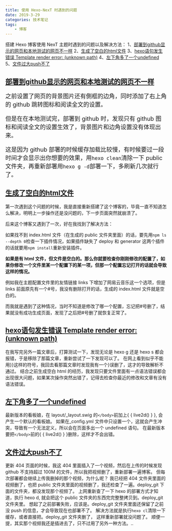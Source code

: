 ```yaml
---
title: 使用 Hexo-NexT 时遇到的问题
date: 2019-3-29
categories: 技术笔记
tags:
    - 博客
---
```


搭建 Hexo 博客使用 NexT 主题时遇到的问题以及解决方法：
1、[部署到github显示的网页和本地测试的网页不一样](#部署到github显示的网页和本地测试的网页不一样)
2、[生成了空白的html文件](#生成了空白的html文件)
3、[hexo语句发生错误 Template render error: (unknown path)](#hexo语句发生错误%20Template%20render20%error:%20(unknown%20path))
4、[左下角多了一个undefined](#左下角多了一个undefined)
5、[文件过大push不了](#文件过大push不了)

<!--more-->

## [部署到github显示的网页和本地测试的网页不一样](#部署到github显示的网页和本地测试的网页不一样)

<font size="4">
之前设置了网页的背景图片还有側框的边角，同时添加了右上角的 github 跳转图标和阅读全文的设置。

但是在在本地测试完，部署到 github 时，发现只有 github 图标和阅读全文的设置生效了，背景图片和边角设置没有体现出来。

这是因为 github 部署的时候缓存加载比较慢，有时候要过一段时间才会显示出你想要的效果，用`hexo clean`清除一下 public 文件夹，再重新部署用`hexo g -d`部署一下，多刷新几次就行了。
</font><br />

## [生成了空白的html文件](#生成了空白的html文件)

第一次遇到这个问题的时候，我是直接重新搭建了这个博客的，毕竟一直不知道怎么解决，明明上一步操作还是没问题的，下一步页面突然就崩溃了。

后来这个博客又遇到了一次，好在我找到了解决方法：

如果找不到 index.html 文件（在生成的 public 文件夹里面）的话，要先用`npm ls --depth 0`检查一下插件情况，如果插件缺失了 deploy 和 generator 这两个插件的话就要用`npm install`重新安装插件。

**如果是有 html 文件，但文件是空白的。那么你就要检查你刚刚修改的配置了，如果你修改一个文件里某一个配置下的某一项，但那一个配置忘记打开的话就会导致这样的情况。**

例如我在主题配置文件里的友情链接 links 下增加了网易云音乐这一个选项，但是 links 前面原先有一个#号，我没有删除打开的话，生成的 index.html 文件就是空白的。

而我就是遇到了这种情况，当时不知道是修改了哪一个配置，忘记把#号删了，结果就没有成功生成页面，发现了之后把#号删了就恢复正常了。

## [hexo语句发生错误 Template render error: (unknown path)](#hexo语句发生错误%20Template%20render20%error:%20(unknown%20path))

在我写完另外一篇文章后，打算测试一下，发现无论是 hexo g 还是 hexo s 都会报错，于是移除了那篇文章，重新尝试了一下发现可以了。
在网上看到似乎不能用}}这样的符号，我回去看那篇文章时发现我有一个}误删了，这才的导致解析不通过。
结合之前生成空白 html 的经历，我发现只要文件里面有一点语法错误都会出现很大问题，如果某次操作突然出错了，记得去检查你最近的修改和文章有没有语法错误。

## [左下角多了一个undefined](#左下角多了一个undefined)

最新版本的看板娘，在 layout/_layout.swig 的`</body>`前加上{ { live2d() } }, 会产生一个默认的看板娘。
如果在_config.yml 文件中只设置一个，这就会产生冲突，导致有一个无法定义，所以会在页面多出一个 undefined 语句。
在最新版本要把`</body>`前的{ { live2d() } }删除，这样才不会出错。

## [文件过大push不了](#文件过大push不了)

更新 404 页面的时候，我这 404 里面插入了一个视频，然后在上传的时候发现 github 不支持超过 100M 的文件，所以我把视频删了，重新部署一遍博客。
但每次部署都会继续上传我删掉的那个视频，为什么呢？
我已经把 404 文件夹里面的视频删了，也把 public 文件夹里面的视频删了，我还检查了一遍。deploy_git 下面的文件夹，都没发现那个视频了。
上网重新查了一下 hexo 的部署方式才知道，执行 hexo d, 就会把这个 public 文件夹的东西完完整整拷贝到。deploy_git 文件夹里。
想起了之前部署失败，应该是。deploy_git 文件夹里面还保留了之前没 push 的信息，才会导致现在也部署不了。
解决方法就是执行`hexo cl`清除一下缓存，或者直接把。deploy_git 文件夹删了，
这样重新部署就没问题了。
顺便一提，其实那个视频我还是插进去了，只不过用了另外一种方法。..
